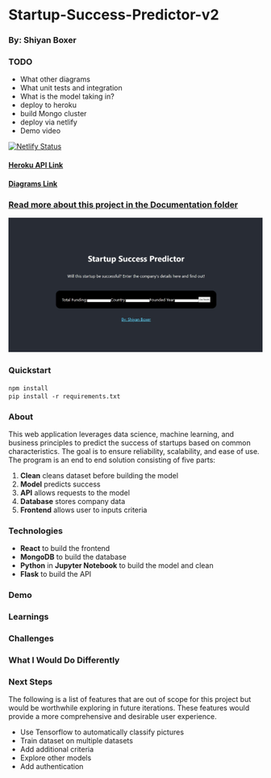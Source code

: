 # Startup-Success-Predictor-v2

### By: Shiyan Boxer

### TODO
- What other diagrams
- What unit tests and integration
- What is the model taking in?
- deploy to heroku
- build Mongo cluster
- deploy via netlify
- Demo video

[![Netlify Status](https://api.netlify.com/api/v1/badges/b5faaeb5-1617-4e1f-9b9e-04fc68c52591/deploy-status)](https://app.netlify.com/sites/startup-success-predictor/deploys)

#### [Heroku API Link](https://startup-success-predictor-api.herokuapp.com/)

#### [Diagrams Link](https://drive.google.com/file/d/1b045bk2AsuREJoj_JI_nRwwf94sz22SE/view?usp=sharing)

### [Read more about this project in the Documentation folder](https://github.com/shiyanboxer/Startup-Success-Predictor-v2/tree/master/Documentation)

![Website Screenshot](https://github.com/shiyanboxer/Startup-Success-Predictor-v2/blob/master/Images/WebsiteScreenshot.jpg)

### **Quickstart**
```
npm install
pip install -r requirements.txt
```

### **About**
This web application leverages data science, machine learning, and business principles to predict the success of startups based on common characteristics. The goal is to ensure reliability, scalability, and ease of use. The program is an end to end solution consisting of five parts: 

1. **Clean** cleans dataset before building the model
2. **Model** predicts success 
3. **API** allows requests to the model
4. **Database** stores company data
5. **Frontend** allows user to inputs criteria

### **Technologies** 
- **React** to build the frontend
- **MongoDB** to build the database
- **Python** in **Jupyter Notebook** to build the model and clean
- **Flask** to build the API

### **Demo**

### **Learnings**

### **Challenges**

### **What I Would Do Differently**

### **Next Steps**
The following is a list of features that are out of scope for this project but would be worthwhile exploring in future iterations. These features would provide a more comprehensive and desirable user experience.

*   Use Tensorflow to automatically classify pictures
*   Train dataset on multiple datasets
*   Add additional criteria
*   Explore other models
*   Add authentication
